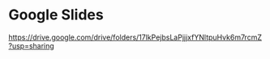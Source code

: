 # Google Slides
https://drive.google.com/drive/folders/17lkPejbsLaPjjjxfYNltpuHvk6m7rcmZ?usp=sharing

